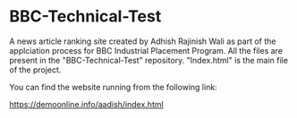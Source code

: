 # BBC-Technical-Test

A news article ranking site created by Adhish Rajinish Wali as part of the applciation process for BBC Industrial Placement Program. All the files are present in the "BBC-Technical-Test" repository. "Index.html" is the main file of the project.

You can find the website running from the following link:

https://demoonline.info/aadish/index.html
